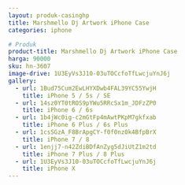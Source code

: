 ```yaml
---
layout: produk-casinghp
title: Marshmello Dj Artwork iPhone Case
categories: iphone

# Produk
product-title: Marshmello Dj Artwork iPhone Case
harga: 90000
sku: hn-3607
image-drive: 1U3EyVs3J10-03uTOCcfoTfLwcjuYnJ6j
gallery:
  - url: 1Bud75Cum2EwLHYXDwb4FAL39YC55YwjH
    title: iPhone 5 / 5s / SE
  - url: 14sz0YT0tROS9pYWu5RRcSx1m_JDFzZP0
    title: iPhone 6 / 6s
  - url: 1b4jWc0ig-c2mGtFp4mAwtPKpM7gkfxab
    title: iPhone 6 Plus / 6s Plus
  - url: 1csSGzA_F8BrApgCY-f0f0nz0k4BfpBrX
    title: iPhone 7 / 8
  - url: 1enjj7-n42ZdiBDfAnZyg5dJiUtZ1m2td
    title: iPhone 7 Plus / 8 Plus
  - url: 1U3EyVs3J10-03uTOCcfoTfLwcjuYnJ6j
    title: iPhone X
---
```

